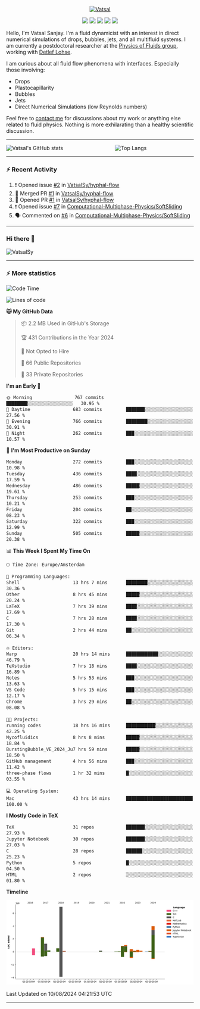 <center>

[<img alt="Vatsal" width="200px" src="https://www.dropbox.com/s/dxyybgtblo8er6h/Logo_Vatsal_Vector.png?raw=1">](https://www.vatsalsanjay.com)

[<img src="https://img.shields.io/badge/googlescholar-4285F4?&style=for-the-badge&logo=googlescholar&logoColor=white">](https://scholar.google.com/citations?hl=en&user=67aQviYAAAAJ)
[<img src="https://img.shields.io/static/v1.svg?&style=for-the-badge&logo=ResearchGate&label=&message=ResearchGate&logoColor=white&color=green">](https://www.researchgate.net/profile/Vatsal-Sanjay-2)
[<img src="https://img.shields.io/badge/twitter-1DA1F2?&style=for-the-badge&logo=twitter&logoColor=white">](https://twitter.com/VatsalSanjay)
[<img src="https://img.shields.io/badge/linkedin-0A66C2?&style=for-the-badge&logo=linkedin">](https://www.linkedin.com/in/vatsalsanjay/)
[<img src="https://img.shields.io/badge/orcid-A6CE39?&style=for-the-badge&logo=orcid&logoColor=white">](https://orcid.org/0000-0002-4293-6099)

</center>

Hello, I'm Vatsal Sanjay. I'm a fluid dynamicist with an interest in direct numerical simulations of drops, bubbles, jets, and all multifluid systems. I am currently a postdoctoral researcher at the [Physics of Fluids group](https://pof.tnw.utwente.nl), working with [Detlef Lohse](https://en.wikipedia.org/wiki/Detlef_Lohse). 

I am curious about all fluid flow phenomena with interfaces. Especially those involving:

- Drops
- Plastocapillarity
- Bubbles
- Jets
- Direct Numerical Simulations (low Reynolds numbers)

Feel free to [contact me](mailto:contact@vatsalsanjay.com) for discussions about my work or anything else related to fluid physics. Nothing is more exhilarating than a healthy scientific discussion.

<!-- ![Vatsal's GitHub stats](https://github-readme-stats-xi-wine-74.vercel.app/api?username=VatsalSy&show_icons=true&theme=vision-friendly-dark)

![Top Langs](https://github-readme-stats-xi-wine-74.vercel.app/api/top-langs/?username=VatsalSy&layout=compact&theme=vision-friendly-dark) -->

---
<div style="display: flex; justify-content: space-between;">
    <img src="https://github-readme-stats-xi-wine-74.vercel.app/api?username=VatsalSy&show_icons=true&theme=vision-friendly-dark" alt="Vatsal's GitHub stats" style="width: 55%;">
    <img src="https://github-readme-stats-xi-wine-74.vercel.app/api/top-langs/?username=VatsalSy&layout=compact&theme=vision-friendly-dark" alt="Top Langs" style="width: 42%;">
</div>

---

### :zap: Recent Activity

<!--START_SECTION:activity-->
1. ❗ Opened issue [#2](https://github.com/VatsalSy/hyphal-flow/issues/2) in [VatsalSy/hyphal-flow](https://github.com/VatsalSy/hyphal-flow)
2. 🎉 Merged PR [#1](https://github.com/VatsalSy/hyphal-flow/pull/1) in [VatsalSy/hyphal-flow](https://github.com/VatsalSy/hyphal-flow)
3. 💪 Opened PR [#1](https://github.com/VatsalSy/hyphal-flow/pull/1) in [VatsalSy/hyphal-flow](https://github.com/VatsalSy/hyphal-flow)
4. ❗ Opened issue [#7](https://github.com/Computational-Multiphase-Physics/SoftSliding/issues/7) in [Computational-Multiphase-Physics/SoftSliding](https://github.com/Computational-Multiphase-Physics/SoftSliding)
5. 🗣 Commented on [#6](https://github.com/Computational-Multiphase-Physics/SoftSliding/pull/6#issuecomment-2269025105) in [Computational-Multiphase-Physics/SoftSliding](https://github.com/Computational-Multiphase-Physics/SoftSliding)
<!--END_SECTION:activity-->
---

### Hi there 👋
<p align="left"> <img src="https://komarev.com/ghpvc/?username=VatsalSy&label=Profile%20views&color=orange&style=for-the-badge" alt="VatsalSy" /> </p>

---
### :zap: More statistics

<!--START_SECTION:waka-->
![Code Time](http://img.shields.io/badge/Code%20Time-110%20hrs%2044%20mins-blue)

![Lines of code](https://img.shields.io/badge/From%20Hello%20World%20I%27ve%20Written-19.2%20million%20lines%20of%20code-blue)

**🐱 My GitHub Data** 

> 📦 2.2 MB Used in GitHub's Storage 
 > 
> 🏆 431 Contributions in the Year 2024
 > 
> 🚫 Not Opted to Hire
 > 
> 📜 66 Public Repositories 
 > 
> 🔑 33 Private Repositories 
 > 
**I'm an Early 🐤** 

```text
🌞 Morning                767 commits         ████████░░░░░░░░░░░░░░░░░   30.95 % 
🌆 Daytime                683 commits         ███████░░░░░░░░░░░░░░░░░░   27.56 % 
🌃 Evening                766 commits         ████████░░░░░░░░░░░░░░░░░   30.91 % 
🌙 Night                  262 commits         ███░░░░░░░░░░░░░░░░░░░░░░   10.57 % 
```
📅 **I'm Most Productive on Sunday** 

```text
Monday                   272 commits         ███░░░░░░░░░░░░░░░░░░░░░░   10.98 % 
Tuesday                  436 commits         ████░░░░░░░░░░░░░░░░░░░░░   17.59 % 
Wednesday                486 commits         █████░░░░░░░░░░░░░░░░░░░░   19.61 % 
Thursday                 253 commits         ███░░░░░░░░░░░░░░░░░░░░░░   10.21 % 
Friday                   204 commits         ██░░░░░░░░░░░░░░░░░░░░░░░   08.23 % 
Saturday                 322 commits         ███░░░░░░░░░░░░░░░░░░░░░░   12.99 % 
Sunday                   505 commits         █████░░░░░░░░░░░░░░░░░░░░   20.38 % 
```


📊 **This Week I Spent My Time On** 

```text
🕑︎ Time Zone: Europe/Amsterdam

💬 Programming Languages: 
Shell                    13 hrs 7 mins       ████████░░░░░░░░░░░░░░░░░   30.36 % 
Other                    8 hrs 45 mins       █████░░░░░░░░░░░░░░░░░░░░   20.24 % 
LaTeX                    7 hrs 39 mins       ████░░░░░░░░░░░░░░░░░░░░░   17.69 % 
C                        7 hrs 28 mins       ████░░░░░░░░░░░░░░░░░░░░░   17.30 % 
Git                      2 hrs 44 mins       ██░░░░░░░░░░░░░░░░░░░░░░░   06.34 % 

🔥 Editors: 
Warp                     20 hrs 14 mins      ████████████░░░░░░░░░░░░░   46.79 % 
TeXstudio                7 hrs 18 mins       ████░░░░░░░░░░░░░░░░░░░░░   16.89 % 
Notes                    5 hrs 53 mins       ███░░░░░░░░░░░░░░░░░░░░░░   13.63 % 
VS Code                  5 hrs 15 mins       ███░░░░░░░░░░░░░░░░░░░░░░   12.17 % 
Chrome                   3 hrs 29 mins       ██░░░░░░░░░░░░░░░░░░░░░░░   08.08 % 

🐱‍💻 Projects: 
running codes            18 hrs 16 mins      ███████████░░░░░░░░░░░░░░   42.25 % 
Mycofluidics             8 hrs 8 mins        █████░░░░░░░░░░░░░░░░░░░░   18.84 % 
BurstingBubble_VE_2024_Ju7 hrs 59 mins       █████░░░░░░░░░░░░░░░░░░░░   18.50 % 
GitHub management        4 hrs 56 mins       ███░░░░░░░░░░░░░░░░░░░░░░   11.42 % 
three-phase flows        1 hr 32 mins        █░░░░░░░░░░░░░░░░░░░░░░░░   03.55 % 

💻 Operating System: 
Mac                      43 hrs 14 mins      █████████████████████████   100.00 % 
```

**I Mostly Code in TeX** 

```text
TeX                      31 repos            ███████░░░░░░░░░░░░░░░░░░   27.93 % 
Jupyter Notebook         30 repos            ███████░░░░░░░░░░░░░░░░░░   27.03 % 
C                        28 repos            ██████░░░░░░░░░░░░░░░░░░░   25.23 % 
Python                   5 repos             █░░░░░░░░░░░░░░░░░░░░░░░░   04.50 % 
HTML                     2 repos             ░░░░░░░░░░░░░░░░░░░░░░░░░   01.80 % 
```



**Timeline**

![Lines of Code chart](https://raw.githubusercontent.com/VatsalSy/VatsalSy/main/assets/bar_graph.png)


 Last Updated on 10/08/2024 04:21:53 UTC
<!--END_SECTION:waka-->
---
